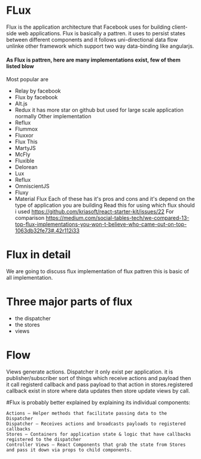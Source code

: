 # FLux
Flux is the application architecture that Facebook uses for building client-side web applications. Flux is basically a pattren. it uses to persist states between different components and it follows uni-directional data flow unlinke other framework which support two way data-binding like angularjs.

#### As Flux is pattren, here are many implementations exist, few of them listed blow
Most popular are
  * Relay by facebook
  * Flux by facebook
  * Alt.js 
  * Redux it has more star on github but used for large scale application normally
Other implementation
  * Reflux
  * Flummox 
  * Fluxxor
  * Flux This
  * MartyJS
  * McFly
  * Fluxible
  * Delorean
  * Lux
  * Reflux
  * OmniscientJS
  * Fluxy
  * Material Flux
Each of these has it's pros and cons and it's depend on the type of application you are building
Read this for using which flux should i used https://github.com/kriasoft/react-starter-kit/issues/22
For comparison https://medium.com/social-tables-tech/we-compared-13-top-flux-implementations-you-won-t-believe-who-came-out-on-top-1063db32fe73#.42r112i33 

# Flux in detail
We are going to discuss flux implementation of flux pattren
this is basic of all  implementation.

# Three major parts of flux
* the dispatcher
* the stores
* views

# Flow
Views generate actions. Dispatcher it only exist per application. it is publisher/subscriber sort of things which receive actions and payload then it call registerd callback and pass payload to that action in stores.registered callback exist in store where data updates then store update views by call.

#Flux is probably better explained by explaining its individual components:
```
Actions – Helper methods that facilitate passing data to the Dispatcher
Dispatcher – Receives actions and broadcasts payloads to registered callbacks
Stores – Containers for application state & logic that have callbacks registered to the dispatcher
Controller Views – React Components that grab the state from Stores and pass it down via props to child components.

```
